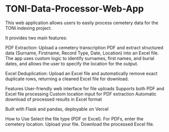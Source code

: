 # TONI-Data-Processor-Web-App
This web application allows users to easily process cemetery data for the TONI indexing project.

It provides two main features:

PDF Extraction:
Upload a cemetery transcription PDF and extract structured data (Surname, Firstname, Record Type, Date, Location) into an Excel file. The app uses custom logic to identify surnames, first names, and burial dates, and allows the user to specify the location for the output.

Excel Deduplication:
Upload an Excel file and automatically remove exact duplicate rows, returning a cleaned Excel file for download.

Features
User-friendly web interface for file uploads
Supports both PDF and Excel file processing
Custom location input for PDF extraction
Automatic download of processed results in Excel format

Built with Flask and pandas, deployable on Vercel

How to Use
Select the file type (PDF or Excel).
For PDFs, enter the cemetery location.
Upload your file.
Download the processed Excel file.
